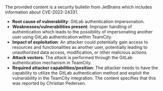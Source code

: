 The provided content is a security bulletin from JetBrains which includes information about CVE-2022-24331.

- **Root cause of vulnerability**: GitLab authentication impersonation.
- **Weaknesses/vulnerabilities present**: Improper handling of authentication which leads to the possibility of impersonating another user using GitLab authentication within TeamCity.
- **Impact of exploitation**: An attacker could potentially gain access to resources and functionalities as another user, potentially leading to unauthorized data access, modification, or other malicious actions.
- **Attack vectors**: The attack is performed through the GitLab authentication mechanism in TeamCity.
- **Required attacker capabilities/position**: The attacker needs to have the capability to utilize the GitLab authentication method and exploit the vulnerability in the TeamCity integration. The content specifies that this was reported by Christian Pedersen.
